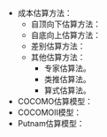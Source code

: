 - 成本估算方法：
	- 自顶向下估算方法：
	- 自底向上估算方法：
	- 差别估算方法：
	- 其他估算方法：
		- 专家估算法。
		- 类推估算法。
		- 算式估算法。
- COCOMO估算模型：
- COCOMOII模型：
- Putnam估算模型：